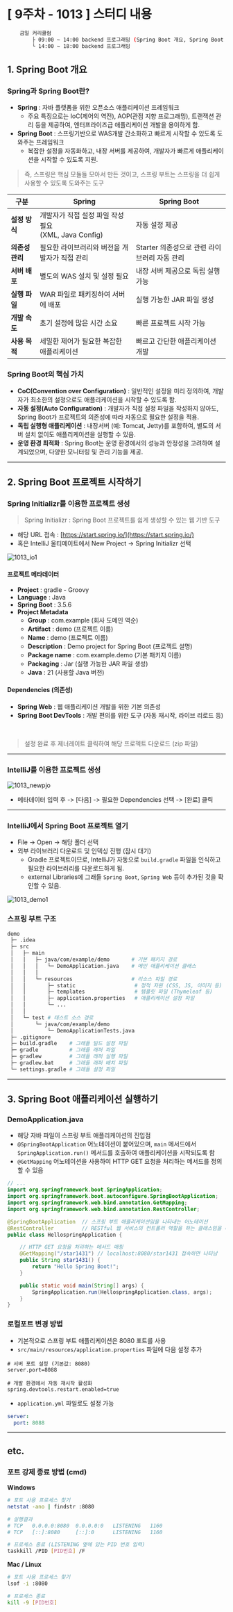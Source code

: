 # [ 9주차 - 1013 ] 스터디 내용

```bash
    금일 커리큘럼
        ├ 09:00 ~ 14:00 backend 프로그래밍 (Spring Boot 개요, Spring Boot 생성, Spring Boot 실행)
        └ 14:00 ~ 18:00 backend 프로그래밍
```

## 1. Spring Boot 개요

### Spring과 Spring Boot란?

- **Spring** : 자바 플랫폼을 위한 오픈소스 애플리케이션 프레임워크
    - 주요 특징으로는 IoC(제어의 역전), AOP(관점 지향 프로그래밍), 트랜잭션 관리 등을 제공하여, 엔터프라이즈급 애플리케이션 개발을 용이하게 함.
- **Spring Boot** : 스프링기반으로 WAS개발 간소화하고 빠르게 시작할 수 있도록 도와주는 프레임워크
    - 복잡한 설정을 자동화하고, 내장 서버를 제공하여, 개발자가 빠르게 애플리케이션을 시작할 수 있도록 지원.

> 즉, 스프링은 핵심 모듈들 모아서 만든 것이고, 스프링 부트는 스프링을 더 쉽게 사용할 수 있도록 도와주는 도구

| 구분 | Spring | Spring Boot |
|------|--------|-------------|
| **설정 방식** | 개발자가 직접 설정 파일 작성 필요<br>(XML, Java Config) | 자동 설정 제공 |
| **의존성 관리** | 필요한 라이브러리와 버전을 개발자가 직접 관리 | Starter 의존성으로 관련 라이브러리 자동 관리 |
| **서버 배포** | 별도의 WAS 설치 및 설정 필요 | 내장 서버 제공으로 독립 실행 가능 |
| **실행 파일** | WAR 파일로 패키징하여 서버에 배포 | 실행 가능한 JAR 파일 생성 |
| **개발 속도** | 초기 설정에 많은 시간 소요 | 빠른 프로젝트 시작 가능 |
| **사용 목적** | 세밀한 제어가 필요한 복잡한 애플리케이션 | 빠르고 간단한 애플리케이션 개발 |

### Spring Boot의 핵심 가치

- **CoC(Convention over Configuration)** : 일반적인 설정을 미리 정의하여, 개발자가 최소한의 설정으로도 애플리케이션을 시작할 수 있도록 함.
- **자동 설정(Auto Configuration)** : 개발자가 직접 설정 파일을 작성하지 않아도, Spring Boot가 프로젝트의 의존성에 따라 자동으로 필요한 설정을 적용.
- **독립 실행형 애플리케이션** : 내장서버 (예: Tomcat, Jetty)를 포함하여, 별도의 서버 설치 없이도 애플리케이션을 실행할 수 있음.
- **운영 환경 최적화** : Spring Boot는 운영 환경에서의 성능과 안정성을 고려하여 설계되었으며, 다양한 모니터링 및 관리 기능을 제공.

---

## 2. Spring Boot 프로젝트 시작하기


### Spring Initializr를 이용한 프로젝트 생성

> Spring Initializr : Spring Boot 프로젝트를 쉽게 생성할 수 있는 웹 기반 도구

* 해당 URL 접속 : [https://start.spring.io/](https://start.spring.io/)
* 혹은 IntelliJ 울티메이트에서 New Project -> Spring Initializr 선택


![1013_io1](../../../assets/img/1013_io1.png)

#### 프로젝트 메타데이터 
- **Project** : gradle - Groovy
- **Language** : Java
- **Spring Boot** : 3.5.6
- **Project Metadata**
    - **Group** : com.example (회사 도메인 역순)
    - **Artifact** : demo (프로젝트 이름)
    - **Name** : demo (프로젝트 이름)
    - **Description** : Demo project for Spring Boot (프로젝트 설명)
    - **Package name** : com.example.demo (기본 패키지 이름)
    - **Packaging** : Jar (실행 가능한 JAR 파일 생성)
    - **Java** : 21 (사용할 Java 버전)

#### Dependencies (의존성)
- **Spring Web** : 웹 애플리케이션 개발을 위한 기본 의존성
- **Spring Boot DevTools** : 개발 편의를 위한 도구 (자동 재시작, 라이브 리로드 등)

<br>

> 설정 완료 후 제너레이트 클릭하여 해당 프로젝트 다운로드 (zip 파일)

---

### IntelliJ를 이용한 프로젝트 생성


![1013_newpjo](../../../assets/img/1013_newpjo.png)

* 메타데이터 입력 후 -> [다음] -> 필요한 Dependencies 선택 -> [완료] 클릭

---


### IntelliJ에서 Spring Boot 프로젝트 열기

- File -> Open -> 해당 폴더 선택
- 외부 라이브러리 다운로드 및 인덱싱 진행 (잠시 대기)
    - Gradle 프로젝트이므로, IntelliJ가 자동으로 `build.gradle` 파일을 인식하고 필요한 라이브러리를 다운로드하게 됨.
    - external Libraries에 그래들 `Spring Boot`, `Spring Web` 등이 추가된 것을 확인할 수 있음.


![1013_demo1](../../../assets/img/1013_demo1.png)


### 스프링 부트 구조

```bash
demo
 ├─ .idea
 ├─ src
 │   ├─ main
 │   │   ├─ java/com/example/demo       # 기본 패키지 경로
 │   │   │   └─ DemoApplication.java    # 메인 애플리케이션 클래스
 │   │   │
 │   │   └─ resources                   # 리소스 파일 경로
 │   │       ├─ static                   # 정적 자원 (CSS, JS, 이미지 등)
 │   │       ├─ templates                # 템플릿 파일 (Thymeleaf 등)
 │   │       ├─ application.properties   # 애플리케이션 설정 파일
 │   │       └─ ...
 │   │
 │   └─ test # 테스트 소스 경로
 │       └─ java/com/example/demo
 │           └─ DemoApplicationTests.java
 ├─ .gitignore
 ├─ build.gradle    # 그래들 빌드 설정 파일
 ├─ gradle          # 그래들 래퍼 파일
 ├─ gradlew         # 그래들 래퍼 실행 파일
 ├─ gradlew.bat     # 그래들 래퍼 배치 파일
 └─ settings.gradle # 그래들 설정 파일
```


---

## 3. Spring Boot 애플리케이션 실행하기

### DemoApplication.java

* 해당 자바 파일이 스프링 부트 애플리케이션의 진입점
* `@SpringBootApplication` 어노테이션이 붙어있으며, `main` 메서드에서 `SpringApplication.run()` 메서드를 호출하여 애플리케이션을 시작되도록 함
* `@GetMapping` 어노테이션을 사용하여 HTTP GET 요청을 처리하는 메서드를 정의할 수 있음

```java
// ...
import org.springframework.boot.SpringApplication;
import org.springframework.boot.autoconfigure.SpringBootApplication;
import org.springframework.web.bind.annotation.GetMapping;
import org.springframework.web.bind.annotation.RestController;

@SpringBootApplication  // 스프링 부트 애플리케이션임을 나타내는 어노테이션
@RestController         // RESTful 웹 서비스의 컨트롤러 역할을 하는 클래스임을 나타냄
public class HellospringApplication {

    // HTTP GET 요청을 처리하는 메서드 매핑
    @GetMapping("/star1431") // localhost:8080/star1431 접속하면 나타남
    public String star1431() {
        return "Hello Spring Boot!";
    }

    public static void main(String[] args) {
        SpringApplication.run(HellospringApplication.class, args);
    }
}
```

### 로컬포트 변경 방법

* 기본적으로 스프링 부트 애플리케이션은 8080 포트를 사용
* `src/main/resources/application.properties` 파일에 다음 설정 추가

```properties
# 서버 포트 설정 (기본값: 8080)
server.port=8088

# 개발 환경에서 자동 재시작 활성화
spring.devtools.restart.enabled=true
```

*  `application.yml` 파일로도 설정 가능

```yaml
server:
  port: 8088
```







---


## etc.

### 포트 강제 종료 방법 (cmd)

**Windows**

```bash
# 포트 사용 프로세스 찾기
netstat -ano | findstr :8080

# 실행결과
# TCP   0.0.0.0:8080  0.0.0.0:0   LISTENING   1160
# TCP   [::]:8080     [::]:0      LISTENING   1160

# 프로세스 종료 (LISTENING 옆에 있는 PID 번호 입력)
taskkill /PID [PID번호] /F
```

**Mac / Linux**

```bash
# 포트 사용 프로세스 찾기
lsof -i :8080

# 프로세스 종료
kill -9 [PID번호]
```